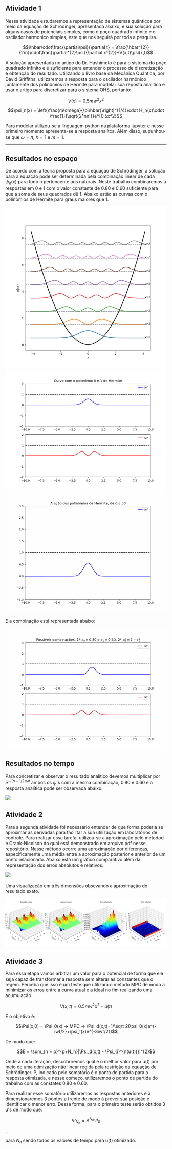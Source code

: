 ## Atividade 1

Nessa atividade estudaremos a representação de sistemas quânticos por meio da equação de Schrödinger, apresentada abaixo, e sua solução para alguns casos de potenciais simples, como o poço quadrado infinito e o oscilador harmonico simples, este que nos seguirá por toda a pesquisa.

$$i\hbar\cdot\frac{\partial\psi}{\partial t} = \frac{\hbar^{2}}{2m}\cdot\frac{\partial^{2}\psi}{\partial x^{2}}+V(x,t)\psi(x,t)$$

A solução apresentada no artigo do Dr. Hashimoto é para o sistema do poço quadrado infinito e é suficiente para entender o processo de discretização e obtenção do resultado. Utilizando o livro base da Mecânica Quântica, por David Griffiths, utilizaremos a resposta para o oscilador harmônico juntamente dos polinômios de Hermite para modelar sua reposta analítica e usar o artigo para discretizar para o sistema OHS, portanto:

$$V(x) = 0.5mw^{2}x^{2}$$

$$\psi_n(x) = \left(\frac{m\omega}{\pi\hbar}\right)^{1/4}\cdot H_n(x)\cdot \frac{1}{\sqrt{2^nn!}}e^{0.5x^2}$$

Para modelar utilizou-se a linguagem python na plataforma jupyter e nesse primeiro momento apresenta-se a resposta analítca. Além disso, supunhou-se que $\omega = \pi$, $\hbar = 1$ e $m = 1$.

-----

Resultados no espaço
----

De acordo com a teoria proposta para a equação de Schrödinger, a solução para a equação pode ser determinada pela combinação linear de cada $\psi_n(x)$ para todo n pertencente aos naturais. Neste trabalho combinaremos a respostas em 0 e 1 com o valor constante de 0.80 e 0.60 suficiente para que a soma de seus quadrados dê 1. Abaixo estão as curvas com o polinômios de Hermite para graus maiores que 1.

<img src="griffiths.png" />

<img src="curvas.png" />

<img src="curvas2.gif" />

E a combinação está representada abaixo:

<img src="curvas3.gif" />

Resultados no tempo
----

Para concretizar e observar o resultado analítico devemos multiplicar por $e^{-i(n+1/2)\omega t}$ ambos os $\psi$'s com a mesma combinação, 0.80 e 0.60 e a resposta analítica pode ser observada abaixo.

<img src="analiticalAnswer.gif" />

## Atividade 2

Para a segunda atividade foi necessário entender de que forma poderia se aproximar as derivadas para facilitar a sua utilização em laboratórios de controle. Para realizar essa tarefa, utilizou-se a aproximação pelo métodod e Crank-Nicolson do qual está demonstrado em arquivo pdf nesse repositório. Nesse método ocorre uma aproximação por diferenças, especificamente uma média entre a aproximação posterior e anterior de um ponto relacionado. Abaixo está um gráfico comparativo além da representação dos erros absolutos e relativos.

<img src="comparative.gif" />

Uma visualização em três dimensões obsevando a aproximação do resultado exato.

<img src="errors.png" />

## Atividade 3

Para essa etapa vamos arbitrar um valor para o potencial de forma que ele seja capaz de transformar a resposta sem alterar as constantes que o regem. Perceba que isso é um teste que utilizará o método MPC de modo a minimizar os erros entre a curva atual e a ideal no fim realizando uma acumulação.

$$V(x,t) = 0.5mw^{2}x^{2} + u(t)$$

E o objetivo é:

$$\Psi(x,0) = \Psi_0(x) -> MPC -> \Psi_d(x,t)=1/\sqrt 2(\psi_0(x)e^{-iwt/2}+\psi_1(x)e^{-3iwt/2})$$

De modo que:

$$E = \sum_{n = p}^{p+N_h}|\Psi_d(x,t) - \Psi_{i}^{n(u(t))}|^{2}$$

Onde a cada iteração, descobriremos qual é o melhor valor para u(t) por meio de uma otimização não linear regida pela restrição da equação de Schrödinger. P, indicado pelo somatório é o ponto de partida para a resposta otimizada, e nesse começo, utilizaremos o ponto de partida do trabalho com as constates 0.80 e 0.60. 

Para realizar esse somatório utilizaremos as respostas anteriores e à dimensionaremos 3 pontos a frente de modo à prever sua posição e identificar o menor erro. Dessa forma, para o primeiro teste serão obtidos 3 u's de modo que:

$$\Psi_{N_h} = A^{N_h}\Psi_0$$,

para $N_h$ sendo todos os valores de tempo para u(t) otimizado.
